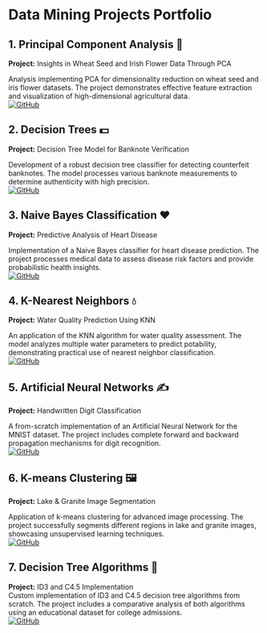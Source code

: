 # Data Mining Projects Portfolio

## 1. Principal Component Analysis 🌾
**Project:** Insights in Wheat Seed and Irish Flower Data Through PCA  

Analysis implementing PCA for dimensionality reduction on wheat seed and iris flower datasets. The project demonstrates effective feature extraction and visualization of high-dimensional agricultural data.  
[![GitHub](https://img.shields.io/badge/GitHub-View_on_GitHub-blue?logo=GitHub)](https://github.com/amitpant7/Principal-Component-Analysis)

## 2. Decision Trees 💵
**Project:** Decision Tree Model for Banknote Verification  

Development of a robust decision tree classifier for detecting counterfeit banknotes. The model processes various banknote measurements to determine authenticity with high precision.  
[![GitHub](https://img.shields.io/badge/GitHub-View_on_GitHub-blue?logo=GitHub)](https://github.com/amitpant7/Decision-Trees)

## 3. Naive Bayes Classification ❤️
**Project:** Predictive Analysis of Heart Disease  

Implementation of a Naive Bayes classifier for heart disease prediction. The project processes medical data to assess disease risk factors and provide probabilistic health insights.  
[![GitHub](https://img.shields.io/badge/GitHub-View_on_GitHub-blue?logo=GitHub)](https://github.com/amitpant7/Naive-Bayes)

## 4. K-Nearest Neighbors 💧
**Project:** Water Quality Prediction Using KNN  

An application of the KNN algorithm for water quality assessment. The model analyzes multiple water parameters to predict potability, demonstrating practical use of nearest neighbor classification.  
[![GitHub](https://img.shields.io/badge/GitHub-View_on_GitHub-blue?logo=GitHub)](https://github.com/amitpant7/K-Nearest-Neighbor)

## 5. Artificial Neural Networks ✍️
**Project:** Handwritten Digit Classification 

A from-scratch implementation of an Artificial Neural Network for the MNIST dataset. The project includes complete forward and backward propagation mechanisms for digit recognition.  
[![GitHub](https://img.shields.io/badge/GitHub-View_on_GitHub-blue?logo=GitHub)](https://github.com/amitpant7/Data-Mining-Labs/blob/main/ANN%20(2).pdf)

## 6. K-means Clustering 🖼️
**Project:** Lake & Granite Image Segmentation 

Application of k-means clustering for advanced image processing. The project successfully segments different regions in lake and granite images, showcasing unsupervised learning techniques.  
[![GitHub](https://img.shields.io/badge/GitHub-View_on_GitHub-blue?logo=GitHub)](https://github.com/amitpant7/Image_Segmentation_using_K_means_Clustering)

## 7. Decision Tree Algorithms 🌳
**Project:** ID3 and C4.5 Implementation  
Custom implementation of ID3 and C4.5 decision tree algorithms from scratch. The project includes a comparative analysis of both algorithms using an educational dataset for college admissions.  
[![GitHub](https://img.shields.io/badge/GitHub-View_on_GitHub-blue?logo=GitHub)](https://github.com/amitpant7/ID3-and-C4.5-from-Scratch)
